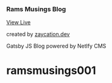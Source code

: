 ### Rams Musings Blog

[View Live](https://ramsmusings)

created by [zaycation.dev](https://ramsmusings.netlify.app)

Gatsby JS Blog powered by Netlfy CMS

# ramsmusings001
